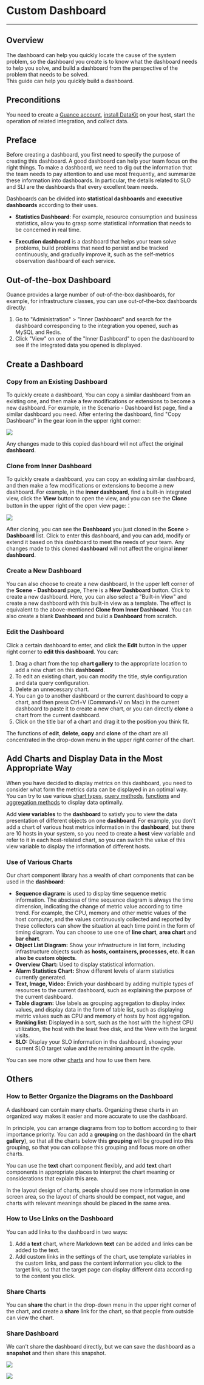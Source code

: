 # Custom Dashboard 
---

## Overview

The dashboard can help you quickly locate the cause of the system problem, so the dashboard you create is to know what the dashboard needs to help you solve, and build a dashboard from the perspective of the problem that needs to be solved. <br />This guide can help you quickly build a dashboard.

## Preconditions

You need to create a [Guance account](https://www.guance.com), [install DataKit](../../datakit/datakit-install.md) on your host, start the operation of related integration, and collect data.

## Preface

Before creating a dashboard, you first need to specify the purpose of creating this dashboard. A good dashboard can help your team focus on the right things. To make a dashboard, we need to dig out the information that the team needs to pay attention to and use most frequently, and summarize these information into dashboards. In particular, the details related to SLO and SLI are the dashboards that every excellent team needs.

Dashboards can be divided into **statistical dashboards** and **executive dashboards** according to their uses.

- **Statistics Dashboard**: For example, resource consumption and business statistics, allow you to grasp some statistical information that needs to be concerned in real time.

- **Execution dashboard** is a dashboard that helps your team solve problems, build problems that need to persist and be tracked continuously, and gradually improve it, such as the self-metrics observation dashboard of each service.

## Out-of-the-box Dashboard

Guance provides a large number of out-of-the-box dashboards, for example, for infrastructure classes, you can use out-of-the-box dashboards directly:

1. Go to "Administration" > "Inner Dashboard" and search for the dashboard corresponding to the integration you opened, such as MySQL and Redis.
2. Click "View" on one of the "Inner Dashboard" to open the dashboard to see if the integrated data you opened is displayed.

## Create a Dashboard

### Copy from an Existing Dashboard

To quickly create a dashboard, You can copy a similar dashboard from an existing one, and then make a few modifications or extensions to become a new dashboard. For example, in the Scenario - Dashboard list page, find a similar dashboard you need. After entering the dashboard, find "Copy Dashboard" in the gear icon in the upper right corner:

![](../img/image1.png)

Any changes made to this copied dashboard will not affect the original **dashboard**.

### Clone from Inner Dashboard

To quickly create a dashboard, you can copy an existing similar dashboard, and then make a few modifications or extensions to become a new dashboard. For example, in the **inner dashboard**, find a built-in integrated view, click the **View** button to open the view, and you can see the **Clone** button in the upper right of the open view page:：

![](../img/image2.png)

After cloning, you can see the **Dashboard** you just cloned in the **Scene** > **Dashboard** list. Click to enter this dashboard, and you can add, modify or extend it based on this dashboard to meet the needs of your team. Any changes made to this cloned **dashboard** will not affect the original **inner dashboard**.

### Create a New Dashboard

You can also choose to create a new dashboard, In the upper left corner of the **Scene** - **Dashboard** page, There is a **New Dashboard** button. Click to create a new dashboard. Here, you can also select a "Built-in View" and create a new dashboard with this built-in view as a template. The effect is equivalent to the above-mentioned **Clone from Inner Dashboard**. You can also create a blank **Dashboard** and build a **Dashboard** from scratch.

### Edit the Dashboard

Click a certain dashboard to enter, and click the **Edit** button in the upper right corner to **edit this dashboard**. You can:

1. Drag a chart from the top **chart gallery** to the appropriate location to add a new chart on this **dashboard**.
2. To edit an existing chart, you can modify the title, style configuration and data query configuration.
3. Delete an unnecessary chart.
4. You can go to another dashboard or the current dashboard to copy a chart, and then press Ctrl+V (Command+V on Mac) in the current dashboard to paste it to create a new chart, or you can directly **clone** a chart from the current dashboard.
5. Click on the title bar of a chart and drag it to the position you think fit.

The functions of **edit**, **delete**, **copy** and **clone** of the chart are all concentrated in the drop-down menu in the upper right corner of the chart.

## Add Charts and Display Data in the Most Appropriate Way

When you have decided to display metrics on this dashboard, you need to consider what form the metrics data can be displayed in an optimal way. You can try to use various [chart types](../../scene/visual-chart/index.md), [query methods](../../scene/visual-chart/chart-query.md), [functions](../../scene/visual-chart/chart-query.md) and [aggregation methods](../../scene/visual-chart/chart-query.md) to display data optimally.

Add **view variables** to the **dashboard** to satisfy you to view the data presentation of different objects on one **dashboard**. For example, you don't add a chart of various host metrics information in the **dashboard**, but there are 10 hosts in your system, so you need to create a **host** view variable and refer to it in each host-related chart, so you can switch the value of this view variable to display the information of different hosts.

### Use of Various Charts

Our chart component library has a wealth of chart components that can be used in the **dashboard**:

- **Sequence diagram:** is used to display time sequence metric information. The abscissa of time sequence diagram is always the time dimension, indicating the change of metric value according to time trend. For example, the CPU, memory and other metric values of the host computer, and the values continuously collected and reported by these collectors can show the situation at each time point in the form of timing diagram. You can choose to use one of **line chart**, **area chart** and **bar chart**.
- **Object List Diagram:** Show your infrastructure in list form, including infrastructure objects such as **hosts, containers, processes, etc. It can also be custom objects**.
- **Overview Chart:** Used to display statistical information.
- **Alarm Statistics Chart:** Show different levels of alarm statistics currently generated.
- **Text, Image, Video:** Enrich your dashboard by adding multiple types of resources to the current dashboard, such as explaining the purpose of the current dashboard.
- **Table diagram:** Use labels as grouping aggregation to display index values, and display data in the form of table list, such as displaying metric values such as CPU and memory of hosts by host aggregation.
- **Ranking list:** Displayed in a sort, such as the host with the highest CPU utilization, the host with the least free disk, and the View with the largest visits.
- **SLO:** Display your SLO information in the dashboard, showing your current SLO target value and the remaining amount in the cycle.

You can see more other [charts](../../scene/visual-chart/index.md) and how to use them here.

## Others

### How to Better Organize the Diagrams on the Dashboard

A dashboard can contain many charts. Organizing these charts in an organized way makes it easier and more accurate to use the dashboard.

In principle, you can arrange diagrams from top to bottom according to their importance priority. You can add a **grouping** on the dashboard (in the **chart gallery**), so that all the charts below this **grouping** will be grouped into this grouping, so that you can collapse this grouping and focus more on other charts.

You can use the **text** chart component flexibly, and add **text** chart components in appropriate places to interpret the chart meaning or considerations that explain this area.

In the layout design of charts, people should see more information in one screen area, so the layout of charts should be compact, not vague, and charts with relevant meanings should be placed in the same area.

### How to Use Links on the Dashboard

You can add links to the dashboard in two ways:

1. Add a **text** chart, where Markdown **text** can be added and links can be added to the text.
1. Add custom links in the settings of the chart, use template variables in the custom links, and pass the content information you click to the target link, so that the target page can display different data according to the content you click.

### Share Charts

You can **share** the chart in the drop-down menu in the upper right corner of the chart, and create a **share** link for the chart, so that people from outside can view the chart.

### Share Dashboard 
We can't share the dashboard directly, but we can save the dashboard as a **snapshot** and then share this snapshot.

![](../img/image3.png)

![](../img/image4.png)
